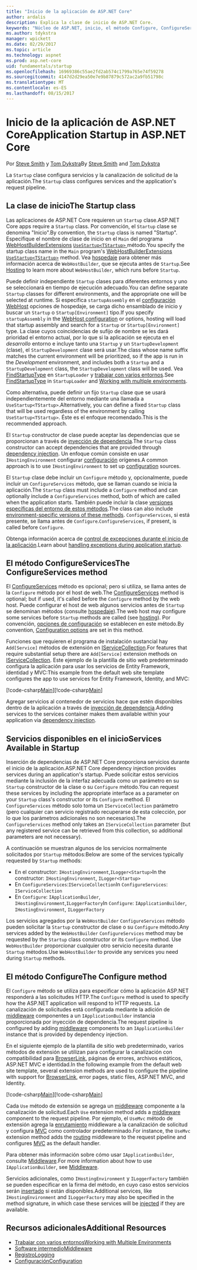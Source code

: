 ```yaml
---
title: "Inicio de la aplicación de ASP.NET Core"
author: ardalis
description: Explica la clase de inicio de ASP.NET Core.
keywords: "Núcleo de ASP.NET, inicio, el método Configure, ConfigureServices (método)"
ms.author: tdykstra
manager: wpickett
ms.date: 02/29/2017
ms.topic: article
ms.technology: aspnet
ms.prod: asp.net-core
uid: fundamentals/startup
ms.openlocfilehash: 16969386c55ae2fd2ab574c1799a765e74f59278
ms.sourcegitcommit: 4147d2d29ea50e7e9b87879c572ac2a9fb51798c
ms.translationtype: MT
ms.contentlocale: es-ES
ms.lasthandoff: 08/15/2017
---
```

# <a name="application-startup-in-aspnet-core"></a><span data-ttu-id="ed5cf-104">Inicio de la aplicación de ASP.NET Core</span><span class="sxs-lookup"><span data-stu-id="ed5cf-104">Application Startup in ASP.NET Core</span></span>

<span data-ttu-id="ed5cf-105">Por [Steve Smith](http://ardalis.com) y [Tom Dykstra](https://github.com/tdykstra/)</span><span class="sxs-lookup"><span data-stu-id="ed5cf-105">By [Steve Smith](http://ardalis.com) and [Tom Dykstra](https://github.com/tdykstra/)</span></span>

<span data-ttu-id="ed5cf-106">La `Startup` clase configura servicios y la canalización de solicitud de la aplicación.</span><span class="sxs-lookup"><span data-stu-id="ed5cf-106">The `Startup` class configures services and the application's request pipeline.</span></span> 

## <a name="the-startup-class"></a><span data-ttu-id="ed5cf-107">La clase de inicio</span><span class="sxs-lookup"><span data-stu-id="ed5cf-107">The Startup class</span></span>

<span data-ttu-id="ed5cf-108">Las aplicaciones de ASP.NET Core requieren un `Startup` clase.</span><span class="sxs-lookup"><span data-stu-id="ed5cf-108">ASP.NET Core apps require a `Startup` class.</span></span> <span data-ttu-id="ed5cf-109">Por convención, el `Startup` clase se denomina "Inicio".</span><span class="sxs-lookup"><span data-stu-id="ed5cf-109">By convention, the `Startup` class is named "Startup".</span></span> <span data-ttu-id="ed5cf-110">Especifique el nombre de clase de inicio en el `Main` del programa [WebHostBuilderExtensions](https://docs.microsoft.com/aspnet/core/api/microsoft.aspnetcore.hosting.webhostbuilderextensions) [ `UseStartup<TStartup>` ](https://docs.microsoft.com/aspnet/core/api/microsoft.aspnetcore.hosting.webhostbuilderextensions#Microsoft_AspNetCore_Hosting_WebHostBuilderExtensions_UseStartup__1_Microsoft_AspNetCore_Hosting_IWebHostBuilder_) método.</span><span class="sxs-lookup"><span data-stu-id="ed5cf-110">You specify the startup class name in the `Main` program's [WebHostBuilderExtensions](https://docs.microsoft.com/aspnet/core/api/microsoft.aspnetcore.hosting.webhostbuilderextensions) [`UseStartup<TStartup>`](https://docs.microsoft.com/aspnet/core/api/microsoft.aspnetcore.hosting.webhostbuilderextensions#Microsoft_AspNetCore_Hosting_WebHostBuilderExtensions_UseStartup__1_Microsoft_AspNetCore_Hosting_IWebHostBuilder_) method.</span></span> <span data-ttu-id="ed5cf-111">Vea [hospedaje](xref:fundamentals/hosting) para obtener más información acerca de `WebHostBuilder`, que se ejecuta antes de `Startup`.</span><span class="sxs-lookup"><span data-stu-id="ed5cf-111">See [Hosting](xref:fundamentals/hosting) to learn more about `WebHostBuilder`, which runs before `Startup`.</span></span>

<span data-ttu-id="ed5cf-112">Puede definir independiente `Startup` clases para diferentes entornos y uno se seleccionará en tiempo de ejecución adecuado.</span><span class="sxs-lookup"><span data-stu-id="ed5cf-112">You can define separate `Startup` classes for different environments, and the appropriate one will be selected at runtime.</span></span> <span data-ttu-id="ed5cf-113">Si especifica `startupAssembly` en el [configuración WebHost](https://docs.microsoft.com/en-us/aspnet/core/fundamentals/hosting?tabs=aspnetcore2x#configuring-a-host) opciones de hospedaje, se carga dicho ensamblado de inicio y buscar un `Startup` o `Startup[Environment]` tipo.</span><span class="sxs-lookup"><span data-stu-id="ed5cf-113">If you specify `startupAssembly` in the [WebHost configuration](https://docs.microsoft.com/en-us/aspnet/core/fundamentals/hosting?tabs=aspnetcore2x#configuring-a-host) or options, hosting will load that startup assembly and search for a `Startup` or `Startup[Environment]` type.</span></span> <span data-ttu-id="ed5cf-114">La clase cuyos coincidencias de sufijo de nombre se les dará prioridad el entorno actual, por lo que si la aplicación se ejecuta en el *desarrollo* entorno e incluye tanto una `Startup` y un `StartupDevelopment` (clase), el `StartupDevelopment` clase será usar.</span><span class="sxs-lookup"><span data-stu-id="ed5cf-114">The class whose name suffix matches the current environment will be prioritized, so if the app is run in the *Development* environment, and includes both a `Startup` and a `StartupDevelopment` class, the `StartupDevelopment` class will be used.</span></span> <span data-ttu-id="ed5cf-115">Vea [FindStartupType](https://github.com/aspnet/Hosting/blob/rel/1.1.0/src/Microsoft.AspNetCore.Hosting/Internal/StartupLoader.cs) en `StartupLoader` y [trabajar con varios entornos](environments.md#startup-conventions).</span><span class="sxs-lookup"><span data-stu-id="ed5cf-115">See [FindStartupType](https://github.com/aspnet/Hosting/blob/rel/1.1.0/src/Microsoft.AspNetCore.Hosting/Internal/StartupLoader.cs) in `StartupLoader` and [Working with multiple environments](environments.md#startup-conventions).</span></span>

<span data-ttu-id="ed5cf-116">Como alternativa, puede definir un fijo `Startup` clase que se usará independientemente del entorno mediante una llamada a `UseStartup<TStartup>`.</span><span class="sxs-lookup"><span data-stu-id="ed5cf-116">Alternatively, you can define a fixed `Startup` class that will be used regardless of the environment by calling `UseStartup<TStartup>`.</span></span> <span data-ttu-id="ed5cf-117">Éste es el enfoque recomendado.</span><span class="sxs-lookup"><span data-stu-id="ed5cf-117">This is the recommended approach.</span></span>

<span data-ttu-id="ed5cf-118">El `Startup` constructor de clase puede aceptar las dependencias que se proporcionan a través de [inyección de dependencia](xref:fundamentals/dependency-injection).</span><span class="sxs-lookup"><span data-stu-id="ed5cf-118">The `Startup` class constructor can accept dependencies that are provided through [dependency injection](xref:fundamentals/dependency-injection).</span></span> <span data-ttu-id="ed5cf-119">Un enfoque común consiste en usar `IHostingEnvironment` configurar [configuración](xref:fundamentals/configuration) orígenes.</span><span class="sxs-lookup"><span data-stu-id="ed5cf-119">A common approach is to use `IHostingEnvironment` to set up [configuration](xref:fundamentals/configuration) sources.</span></span>

<span data-ttu-id="ed5cf-120">El `Startup` clase debe incluir un `Configure` método y, opcionalmente, puede incluir un `ConfigureServices` método, que se llaman cuando se inicia la aplicación.</span><span class="sxs-lookup"><span data-stu-id="ed5cf-120">The `Startup` class must include a `Configure` method and can optionally include a `ConfigureServices` method, both of which are called when the application starts.</span></span> <span data-ttu-id="ed5cf-121">También puede incluir la clase [versiones específicas del entorno de estos métodos](xref:fundamentals/environments#startup-conventions).</span><span class="sxs-lookup"><span data-stu-id="ed5cf-121">The class can also include [environment-specific versions of these methods](xref:fundamentals/environments#startup-conventions).</span></span> <span data-ttu-id="ed5cf-122">`ConfigureServices`, si está presente, se llama antes de `Configure`.</span><span class="sxs-lookup"><span data-stu-id="ed5cf-122">`ConfigureServices`, if present, is called before `Configure`.</span></span>

<span data-ttu-id="ed5cf-123">Obtenga información acerca de [control de excepciones durante el inicio de la aplicación](xref:fundamentals/error-handling#startup-exception-handling).</span><span class="sxs-lookup"><span data-stu-id="ed5cf-123">Learn about [handling exceptions during application startup](xref:fundamentals/error-handling#startup-exception-handling).</span></span>

## <a name="the-configureservices-method"></a><span data-ttu-id="ed5cf-124">El método ConfigureServices</span><span class="sxs-lookup"><span data-stu-id="ed5cf-124">The ConfigureServices method</span></span>

<span data-ttu-id="ed5cf-125">El [ConfigureServices](https://docs.microsoft.com/en-us/aspnet/core/api/microsoft.aspnetcore.hosting.startupbase#Microsoft_AspNetCore_Hosting_StartupBase_ConfigureServices_Microsoft_Extensions_DependencyInjection_IServiceCollection_) método es opcional; pero si utiliza, se llama antes de la `Configure` método por el host de web.</span><span class="sxs-lookup"><span data-stu-id="ed5cf-125">The [ConfigureServices](https://docs.microsoft.com/en-us/aspnet/core/api/microsoft.aspnetcore.hosting.startupbase#Microsoft_AspNetCore_Hosting_StartupBase_ConfigureServices_Microsoft_Extensions_DependencyInjection_IServiceCollection_) method is optional; but if used, it's called before the `Configure` method by the web host.</span></span> <span data-ttu-id="ed5cf-126">Puede configurar el host de web algunos servicios antes de ``Startup`` se denominan métodos (consulte [hospedaje](xref:fundamentals/hosting)).</span><span class="sxs-lookup"><span data-stu-id="ed5cf-126">The web host may configure some services before ``Startup`` methods are called (see [hosting](xref:fundamentals/hosting)).</span></span> <span data-ttu-id="ed5cf-127">Por convención, [opciones de configuración](xref:fundamentals/configuration) se establecen en este método.</span><span class="sxs-lookup"><span data-stu-id="ed5cf-127">By convention, [Configuration options](xref:fundamentals/configuration) are set in this method.</span></span>

<span data-ttu-id="ed5cf-128">Funciones que requieren el programa de instalación sustancial hay `Add[Service]` métodos de extensión en [IServiceCollection](https://docs.microsoft.com/en-us/aspnet/core/api/microsoft.extensions.dependencyinjection.iservicecollection).</span><span class="sxs-lookup"><span data-stu-id="ed5cf-128">For features that require substantial setup there are `Add[Service]` extension methods on [IServiceCollection](https://docs.microsoft.com/en-us/aspnet/core/api/microsoft.extensions.dependencyinjection.iservicecollection).</span></span> <span data-ttu-id="ed5cf-129">Este ejemplo de la plantilla de sitio web predeterminado configura la aplicación para usar los servicios de Entity Framework, identidad y MVC:</span><span class="sxs-lookup"><span data-stu-id="ed5cf-129">This example from the default web site template configures the app to use services for Entity Framework, Identity, and MVC:</span></span>

<span data-ttu-id="ed5cf-130">[!code-csharp[Main](../common/samples/WebApplication1/Startup.cs?highlight=4,7,11&start=40&end=55)]</span><span class="sxs-lookup"><span data-stu-id="ed5cf-130">[!code-csharp[Main](../common/samples/WebApplication1/Startup.cs?highlight=4,7,11&start=40&end=55)]</span></span>

<span data-ttu-id="ed5cf-131">Agregar servicios al contenedor de servicios hace que estén disponibles dentro de la aplicación a través de [inyección de dependencia](xref:fundamentals/dependency-injection).</span><span class="sxs-lookup"><span data-stu-id="ed5cf-131">Adding services to the services container makes them available within your application via [dependency injection](xref:fundamentals/dependency-injection).</span></span>

## <a name="services-available-in-startup"></a><span data-ttu-id="ed5cf-132">Servicios disponibles en el inicio</span><span class="sxs-lookup"><span data-stu-id="ed5cf-132">Services Available in Startup</span></span>

<span data-ttu-id="ed5cf-133">Inserción de dependencias de ASP.NET Core proporciona servicios durante el inicio de la aplicación.</span><span class="sxs-lookup"><span data-stu-id="ed5cf-133">ASP.NET Core dependency injection provides services during an application's startup.</span></span> <span data-ttu-id="ed5cf-134">Puede solicitar estos servicios mediante la inclusión de la interfaz adecuada como un parámetro en su `Startup` constructor de la clase o su `Configure` método.</span><span class="sxs-lookup"><span data-stu-id="ed5cf-134">You can request these services by including the appropriate interface as a parameter on your `Startup` class's constructor or its `Configure` method.</span></span> <span data-ttu-id="ed5cf-135">El `ConfigureServices` método solo toma un `IServiceCollection` parámetro (pero cualquier can servicio registrado recuperarse de esta colección, por lo que los parámetros adicionales no son necesarios).</span><span class="sxs-lookup"><span data-stu-id="ed5cf-135">The `ConfigureServices` method only takes an `IServiceCollection` parameter (but any registered service can be retrieved from this collection, so additional parameters are not necessary).</span></span>

<span data-ttu-id="ed5cf-136">A continuación se muestran algunos de los servicios normalmente solicitados por `Startup` métodos:</span><span class="sxs-lookup"><span data-stu-id="ed5cf-136">Below are some of the services typically requested by `Startup` methods:</span></span>

* <span data-ttu-id="ed5cf-137">En el constructor: `IHostingEnvironment`,`ILogger<Startup>`</span><span class="sxs-lookup"><span data-stu-id="ed5cf-137">In the constructor:  `IHostingEnvironment`, `ILogger<Startup>`</span></span>
* <span data-ttu-id="ed5cf-138">En `ConfigureServices`:`IServiceCollection`</span><span class="sxs-lookup"><span data-stu-id="ed5cf-138">In `ConfigureServices`:  `IServiceCollection`</span></span>
* <span data-ttu-id="ed5cf-139">En `Configure`: `IApplicationBuilder`, `IHostingEnvironment`,`ILoggerFactory`</span><span class="sxs-lookup"><span data-stu-id="ed5cf-139">In `Configure`:  `IApplicationBuilder`, `IHostingEnvironment`, `ILoggerFactory`</span></span>

<span data-ttu-id="ed5cf-140">Los servicios agregados por la ``WebHostBuilder`` ``ConfigureServices`` método pueden solicitar la ``Startup`` constructor de clase o su ``Configure`` método.</span><span class="sxs-lookup"><span data-stu-id="ed5cf-140">Any services added by the ``WebHostBuilder`` ``ConfigureServices`` method may be requested by the ``Startup`` class constructor or its ``Configure`` method.</span></span> <span data-ttu-id="ed5cf-141">Use `WebHostBuilder` proporcionar cualquier otro servicio necesita durante `Startup` métodos.</span><span class="sxs-lookup"><span data-stu-id="ed5cf-141">Use `WebHostBuilder` to provide any services you need during `Startup` methods.</span></span>

## <a name="the-configure-method"></a><span data-ttu-id="ed5cf-142">El método Configure</span><span class="sxs-lookup"><span data-stu-id="ed5cf-142">The Configure method</span></span>

<span data-ttu-id="ed5cf-143">El `Configure` método se utiliza para especificar cómo la aplicación ASP.NET responderá a las solicitudes HTTP.</span><span class="sxs-lookup"><span data-stu-id="ed5cf-143">The `Configure` method is used to specify how the ASP.NET application will respond to HTTP requests.</span></span> <span data-ttu-id="ed5cf-144">La canalización de solicitudes está configurada mediante la adición de [middleware](middleware.md) componentes a un `IApplicationBuilder` instancia proporcionada por inyección de dependencia.</span><span class="sxs-lookup"><span data-stu-id="ed5cf-144">The request pipeline is configured by adding [middleware](middleware.md) components to an `IApplicationBuilder` instance that is provided by dependency injection.</span></span>

<span data-ttu-id="ed5cf-145">En el siguiente ejemplo de la plantilla de sitio web predeterminado, varios métodos de extensión se utilizan para configurar la canalización con compatibilidad para [BrowserLink](http://vswebessentials.com/features/browserlink), páginas de errores, archivos estáticos, ASP.NET MVC e identidad.</span><span class="sxs-lookup"><span data-stu-id="ed5cf-145">In the following example from the default web site template, several extension methods are used to configure the pipeline with support for [BrowserLink](http://vswebessentials.com/features/browserlink), error pages, static files, ASP.NET MVC, and Identity.</span></span>

<span data-ttu-id="ed5cf-146">[!code-csharp[Main](../common/samples/WebApplication1/Startup.cs?highlight=8,9,10,14,17,19,21&start=58&end=84)]</span><span class="sxs-lookup"><span data-stu-id="ed5cf-146">[!code-csharp[Main](../common/samples/WebApplication1/Startup.cs?highlight=8,9,10,14,17,19,21&start=58&end=84)]</span></span>

<span data-ttu-id="ed5cf-147">Cada `Use` método de extensión se agrega un [middleware](xref:fundamentals/middleware) componente a la canalización de solicitud.</span><span class="sxs-lookup"><span data-stu-id="ed5cf-147">Each `Use` extension method adds a [middleware](xref:fundamentals/middleware) component to the request pipeline.</span></span> <span data-ttu-id="ed5cf-148">Por ejemplo, el `UseMvc` método de extensión agrega la [enrutamiento](routing.md) middleware a la canalización de solicitud y configura [MVC](xref:mvc/overview) como controlador predeterminado.</span><span class="sxs-lookup"><span data-stu-id="ed5cf-148">For instance, the `UseMvc` extension method adds the [routing](routing.md) middleware to the request pipeline and configures [MVC](xref:mvc/overview) as the default handler.</span></span>

<span data-ttu-id="ed5cf-149">Para obtener más información sobre cómo usar `IApplicationBuilder`, consulte [Middleware](xref:fundamentals/middleware).</span><span class="sxs-lookup"><span data-stu-id="ed5cf-149">For more information about how to use `IApplicationBuilder`, see [Middleware](xref:fundamentals/middleware).</span></span>

<span data-ttu-id="ed5cf-150">Servicios adicionales, como `IHostingEnvironment` y `ILoggerFactory` también se pueden especificar en la firma del método, en cuyo caso estos servicios serán [insertado](dependency-injection.md) si están disponibles.</span><span class="sxs-lookup"><span data-stu-id="ed5cf-150">Additional services, like `IHostingEnvironment` and `ILoggerFactory` may also be specified in the method signature, in which case these services will be [injected](dependency-injection.md) if they are available.</span></span> 

## <a name="additional-resources"></a><span data-ttu-id="ed5cf-151">Recursos adicionales</span><span class="sxs-lookup"><span data-stu-id="ed5cf-151">Additional Resources</span></span>

* [<span data-ttu-id="ed5cf-152">Trabajar con varios entornos</span><span class="sxs-lookup"><span data-stu-id="ed5cf-152">Working with Multiple Environments</span></span>](xref:fundamentals/environments)
* [<span data-ttu-id="ed5cf-153">Software intermedio</span><span class="sxs-lookup"><span data-stu-id="ed5cf-153">Middleware</span></span>](xref:fundamentals/middleware)
* [<span data-ttu-id="ed5cf-154">Registro</span><span class="sxs-lookup"><span data-stu-id="ed5cf-154">Logging</span></span>](xref:fundamentals/logging)
* [<span data-ttu-id="ed5cf-155">Configuración</span><span class="sxs-lookup"><span data-stu-id="ed5cf-155">Configuration</span></span>](xref:fundamentals/configuration)
